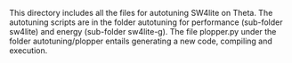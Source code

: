 This directory includes all the files for autotuning SW4lite on Theta. The autotuning scripts are in the folder autotuning for performance (sub-folder sw4lite) and energy (sub-folder sw4lite-g). The file plopper.py under the folder autotuning/plopper entails generating a new code, compiling and execution.
